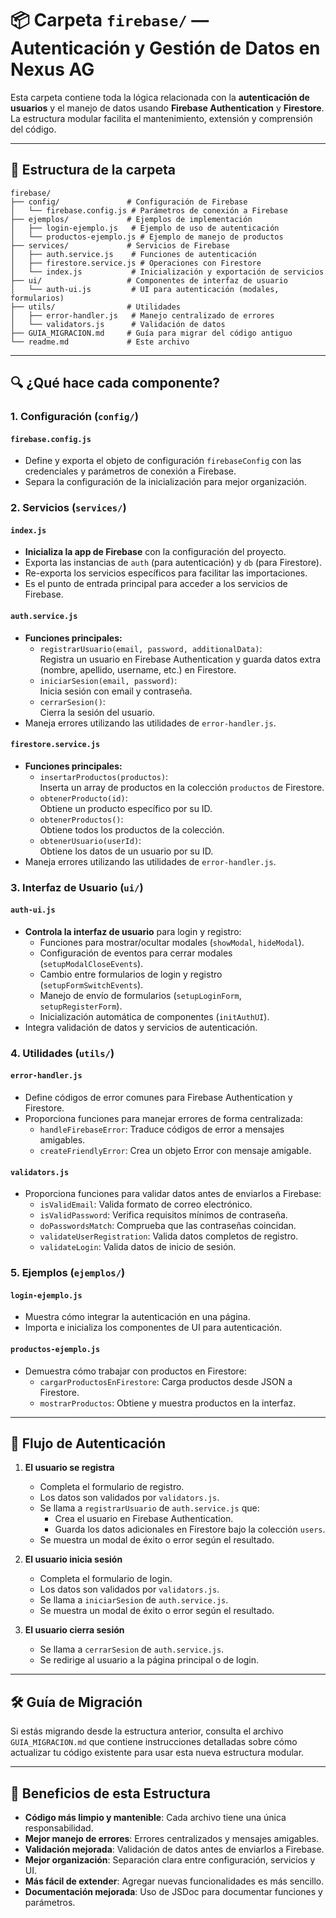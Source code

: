 # 📦 Carpeta `firebase/` — Autenticación y Gestión de Datos en Nexus AG

Esta carpeta contiene toda la lógica relacionada con la **autenticación de usuarios** y el manejo de datos usando **Firebase Authentication** y **Firestore**. La estructura modular facilita el mantenimiento, extensión y comprensión del código.

---

## 📂 Estructura de la carpeta

```
firebase/
├── config/               # Configuración de Firebase
│   └── firebase.config.js # Parámetros de conexión a Firebase
├── ejemplos/             # Ejemplos de implementación
│   ├── login-ejemplo.js   # Ejemplo de uso de autenticación
│   └── productos-ejemplo.js # Ejemplo de manejo de productos
├── services/             # Servicios de Firebase
│   ├── auth.service.js    # Funciones de autenticación
│   ├── firestore.service.js # Operaciones con Firestore
│   └── index.js           # Inicialización y exportación de servicios
├── ui/                   # Componentes de interfaz de usuario
│   └── auth-ui.js         # UI para autenticación (modales, formularios)
├── utils/                # Utilidades
│   ├── error-handler.js   # Manejo centralizado de errores
│   └── validators.js      # Validación de datos
├── GUIA_MIGRACION.md     # Guía para migrar del código antiguo
└── readme.md             # Este archivo
```

---

## 🔍 ¿Qué hace cada componente?

### 1. Configuración (`config/`)

#### `firebase.config.js`
- Define y exporta el objeto de configuración `firebaseConfig` con las credenciales y parámetros de conexión a Firebase.
- Separa la configuración de la inicialización para mejor organización.

### 2. Servicios (`services/`)

#### `index.js`
- **Inicializa la app de Firebase** con la configuración del proyecto.
- Exporta las instancias de `auth` (para autenticación) y `db` (para Firestore).
- Re-exporta los servicios específicos para facilitar las importaciones.
- Es el punto de entrada principal para acceder a los servicios de Firebase.

#### `auth.service.js`
- **Funciones principales:**
  - `registrarUsuario(email, password, additionalData)`:  
    Registra un usuario en Firebase Authentication y guarda datos extra (nombre, apellido, username, etc.) en Firestore.
  - `iniciarSesion(email, password)`:  
    Inicia sesión con email y contraseña.
  - `cerrarSesion()`:  
    Cierra la sesión del usuario.
- Maneja errores utilizando las utilidades de `error-handler.js`.

#### `firestore.service.js`
- **Funciones principales:**
  - `insertarProductos(productos)`:  
    Inserta un array de productos en la colección `productos` de Firestore.
  - `obtenerProducto(id)`:  
    Obtiene un producto específico por su ID.
  - `obtenerProductos()`:  
    Obtiene todos los productos de la colección.
  - `obtenerUsuario(userId)`:  
    Obtiene los datos de un usuario por su ID.
- Maneja errores utilizando las utilidades de `error-handler.js`.

### 3. Interfaz de Usuario (`ui/`)

#### `auth-ui.js`
- **Controla la interfaz de usuario** para login y registro:
  - Funciones para mostrar/ocultar modales (`showModal`, `hideModal`).
  - Configuración de eventos para cerrar modales (`setupModalCloseEvents`).
  - Cambio entre formularios de login y registro (`setupFormSwitchEvents`).
  - Manejo de envío de formularios (`setupLoginForm`, `setupRegisterForm`).
  - Inicialización automática de componentes (`initAuthUI`).
- Integra validación de datos y servicios de autenticación.

### 4. Utilidades (`utils/`)

#### `error-handler.js`
- Define códigos de error comunes para Firebase Authentication y Firestore.
- Proporciona funciones para manejar errores de forma centralizada:
  - `handleFirebaseError`: Traduce códigos de error a mensajes amigables.
  - `createFriendlyError`: Crea un objeto Error con mensaje amigable.

#### `validators.js`
- Proporciona funciones para validar datos antes de enviarlos a Firebase:
  - `isValidEmail`: Valida formato de correo electrónico.
  - `isValidPassword`: Verifica requisitos mínimos de contraseña.
  - `doPasswordsMatch`: Comprueba que las contraseñas coincidan.
  - `validateUserRegistration`: Valida datos completos de registro.
  - `validateLogin`: Valida datos de inicio de sesión.

### 5. Ejemplos (`ejemplos/`)

#### `login-ejemplo.js`
- Muestra cómo integrar la autenticación en una página.
- Importa e inicializa los componentes de UI para autenticación.

#### `productos-ejemplo.js`
- Demuestra cómo trabajar con productos en Firestore:
  - `cargarProductosEnFirestore`: Carga productos desde JSON a Firestore.
  - `mostrarProductos`: Obtiene y muestra productos en la interfaz.

---

## 🔄 Flujo de Autenticación

1. **El usuario se registra**
   - Completa el formulario de registro.
   - Los datos son validados por `validators.js`.
   - Se llama a `registrarUsuario` de `auth.service.js` que:
     - Crea el usuario en Firebase Authentication.
     - Guarda los datos adicionales en Firestore bajo la colección `users`.
   - Se muestra un modal de éxito o error según el resultado.

2. **El usuario inicia sesión**
   - Completa el formulario de login.
   - Los datos son validados por `validators.js`.
   - Se llama a `iniciarSesion` de `auth.service.js`.
   - Se muestra un modal de éxito o error según el resultado.

3. **El usuario cierra sesión**
   - Se llama a `cerrarSesion` de `auth.service.js`.
   - Se redirige al usuario a la página principal o de login.

---

## 🛠️ Guía de Migración

Si estás migrando desde la estructura anterior, consulta el archivo `GUIA_MIGRACION.md` que contiene instrucciones detalladas sobre cómo actualizar tu código existente para usar esta nueva estructura modular.

---

## 🌟 Beneficios de esta Estructura

- **Código más limpio y mantenible**: Cada archivo tiene una única responsabilidad.
- **Mejor manejo de errores**: Errores centralizados y mensajes amigables.
- **Validación mejorada**: Validación de datos antes de enviarlos a Firebase.
- **Mejor organización**: Separación clara entre configuración, servicios y UI.
- **Más fácil de extender**: Agregar nuevas funcionalidades es más sencillo.
- **Documentación mejorada**: Uso de JSDoc para documentar funciones y parámetros.
